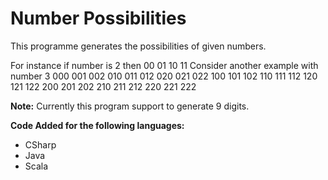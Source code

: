 # Number Possibilities

This programme generates the possibilities of given numbers. 

For instance if number is 2 then
00 01
10 11
Consider another example with number 3
000 001 002
010 011 012
020 021 022
100 101 102
110 111 112
120 121 122
200 201 202
210 211 212
220 221 222

**Note:** Currently this program support to generate 9 digits.

**Code Added for the following languages:**
* CSharp
* Java
* Scala
